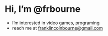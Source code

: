 # Hi, I’m @frbourne
- I’m interested in video games, programing
- reach me at franklincolnbourne@gmail.com
